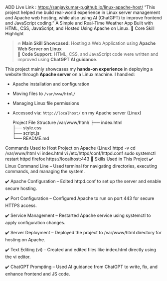 ADD Live Link : https://sanjaykumar-p.github.io/linux-apache-host/
“This project helped me build real-world experience in Linux server management and Apache web hosting, while also using AI (ChatGPT) to improve frontend and JavaScript coding.”
A Simple and Real-Time Weather App Built with HTML, CSS, JavaScript, and Hosted Using Apache on Linux.
💪 Core Skill Highlight

> 🔥 **Main Skill Showcased:** Hosting a Web Application using **Apache Web Server on Linux**  
> 🤖 **Code Support:** HTML, CSS, and JavaScript code were written and improved using **ChatGPT AI guidance**.

This project mainly showcases my **hands-on experience** in deploying a website through **Apache server** on a Linux machine. I handled:

- Apache installation and configuration
- Moving files to `/var/www/html/`
- Managing Linux file permissions
- Accessed via: `http://localhost/` on my Apache server (Linux)

  Project File Structure
      /var/www/html/
├── index.html      
├── style.css        
├── script.js       
└── README.md

Commands Used to Host Project on Apache (Linux)
httpd -v
cd /var/www/html
vi index.html
vi /etc/httpd/conf/httpd.conf
sudo systemctl restart httpd
firefox https://localhost:443
  🧠 Skills Used in This Project
  ✔️ Linux Command Line – Used terminal for navigating directories, executing commands, and managing the system.

✔️ Apache Configuration – Edited httpd.conf to set up the server and enable secure hosting.

✔️ Port Configuration – Configured Apache to run on port 443 for secure HTTPS access.

✔️ Service Management – Restarted Apache service using systemctl to apply configuration changes.

✔️ Server Deployment – Deployed the project to /var/www/html directory for hosting on Apache.

✔️ Text Editing (vi) – Created and edited files like index.html directly using the vi editor.

✔️ ChatGPT Prompting – Used AI guidance from ChatGPT to write, fix, and enhance frontend and JS code.


